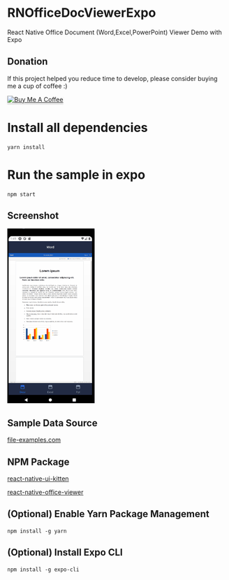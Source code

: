 # RNOfficeDocViewerExpo

React Native Office Document (Word,Excel,PowerPoint) Viewer Demo with Expo

## Donation

If this project helped you reduce time to develop, please consider buying me a cup of coffee :)

<a href="https://www.buymeacoffee.com/ongyishen" 
target="_blank">
<img src="https://www.buymeacoffee.com/assets/img/custom_images/orange_img.png" 
alt="Buy Me A Coffee" style="height: 41px !important;width: 174px !important;box-shadow: 0px 3px 2px 0px rgba(190, 190, 190, 0.5) !important;-webkit-box-shadow: 0px 3px 2px 0px rgba(190, 190, 190, 0.5) !important;" ></a>

# Install all dependencies
```
yarn install
```

# Run the sample in expo
```
npm start
```

## Screenshot
<img src="https://github.com/ongyishen/RNOfficeDocViewerExpo/blob/main/Sample.gif?raw=true" width="200" height="400" />

## Sample Data Source
[file-examples.com](https://file-examples.com/)

## NPM Package
[react-native-ui-kitten](https://akveo.github.io/react-native-ui-kitten/)

[react-native-office-viewer](https://github.com/sishuguojixuefu/react-native-office-viewer)

## (Optional) Enable Yarn Package Management
```
npm install -g yarn
```

## (Optional) Install Expo CLI
```
npm install -g expo-cli
```
